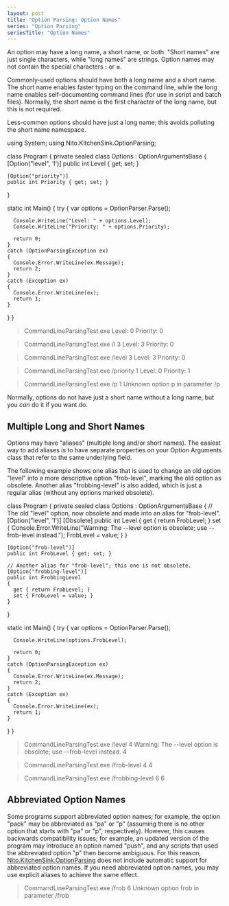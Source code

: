 ```yaml
---
layout: post
title: "Option Parsing: Option Names"
series: "Option Parsing"
seriesTitle: "Option Names"
---
```

An option may have a long name, a short name, or both. "Short names" are just single characters, while "long names" are strings. Option names may not contain the special characters **:** or **=**.

Commonly-used options should have both a long name and a short name. The short name enables faster typing on the command line, while the long name enables self-documenting command lines (for use in script and batch files). Normally, the short name is the first character of the long name, but this is not required.

Less-common options should have just a long name; this avoids polluting the short name namespace.

using System;
using Nito.KitchenSink.OptionParsing;

class Program
{
  private sealed class Options : OptionArgumentsBase
  {
    [Option("level", 'l')]
    public int Level { get; set; }

    [Option("priority")]
    public int Priority { get; set; }
  }

  static int Main()
  {
    try
    {
      var options = OptionParser.Parse<Options>();
      
      Console.WriteLine("Level: " + options.Level);
      Console.WriteLine("Priority: " + options.Priority);

      return 0;
    }
    catch (OptionParsingException ex)
    {
      Console.Error.WriteLine(ex.Message);
      return 2;
    }
    catch (Exception ex)
    {
      Console.Error.WriteLine(ex);
      return 1;
    }
  }
}

> CommandLineParsingTest.exe
Level: 0
Priority: 0

> CommandLineParsingTest.exe /l 3
Level: 3
Priority: 0

> CommandLineParsingTest.exe /level 3
Level: 3
Priority: 0

> CommandLineParsingTest.exe /priority 1
Level: 0
Priority: 1

> CommandLineParsingTest.exe /p 1
Unknown option  p  in parameter  /p

Normally, options do not have just a short name without a long name, but you _can_ do it if you want do.

## Multiple Long and Short Names

Options may have "aliases" (multiple long and/or short names). The easiest way to add aliases is to have separate properties on your Option Arguments class that refer to the same underlying field.

The following example shows one alias that is used to change an old option "level" into a more descriptive option "frob-level", marking the old option as obsolete. Another alias "frobbing-level" is also added, which is just a regular alias (without any options marked obsolete).

class Program
{
  private sealed class Options : OptionArgumentsBase
  {
    // The old "level" option, now obsolete and made into an alias for "frob-level".
    [Option("level", 'l')]
    [Obsolete]
    public int Level
    {
      get { return FrobLevel; }
      set
      {
        Console.Error.WriteLine("Warning: The --level option is obsolete; use --frob-level instead.");
        FrobLevel = value;
      }
    }

    [Option("frob-level")]
    public int FrobLevel { get; set; }

    // Another alias for "frob-level"; this one is not obsolete.
    [Option("frobbing-level")]
    public int FrobbingLevel
    {
      get { return FrobLevel; }
      set { FrobLevel = value; }
    }
  }

  static int Main()
  {
    try
    {
      var options = OptionParser.Parse<Options>();

      Console.WriteLine(options.FrobLevel);

      return 0;
    }
    catch (OptionParsingException ex)
    {
      Console.Error.WriteLine(ex.Message);
      return 2;
    }
    catch (Exception ex)
    {
      Console.Error.WriteLine(ex);
      return 1;
    }
  }
}

> CommandLineParsingTest.exe /level 4
Warning: The --level option is obsolete; use --frob-level instead.
4

> CommandLineParsingTest.exe /frob-level 4
4

> CommandLineParsingTest.exe /frobbing-level 6
6

## Abbreviated Option Names

Some programs support abbreviated option names; for example, the option "pack" may be abbreviated as "pa" or "p" (assuming there is no other option that starts with "pa" or "p", respectively). However, this causes backwards compatibility issues; for example, an updated version of the program may introduce an option named "push", and any scripts that used the abbreviated option "p" then become ambiguous. For this reason, [Nito.KitchenSink.OptionParsing](http://www.nuget.org/List/Packages/Nito.KitchenSink.OptionParsing) does not include automatic support for abbreviated option names. If you need abbreviated option names, you may use explicit aliases to achieve the same effect.

> CommandLineParsingTest.exe /frob 6
Unknown option  frob  in parameter  /frob
